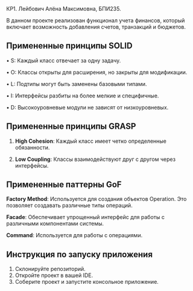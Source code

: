КР1. Лейбович Алёна Максимовна, БПИ235.

В данном проекте реализован функционал учета финансов, который включает возможность добавления счетов, транзакций и бюджетов. 

## Примененные принципы SOLID

• S: Каждый класс отвечает за одну задачу.
  
• O: Классы открыты для расширения, но закрыты для модификации.

• L: Подтипы могут быть заменены базовыми типами.

• I: Интерфейсы разбиты на более мелкие и специфичные.

• D: Высокоуровневые модули не зависят от низкоуровневых.

## Примененные принципы GRASP

1. **High Cohesion**: Каждый класс имеет четко определенные обязанности.

2. **Low Coupling**: Классы взаимодействуют друг с другом через интерфейсы.

## Примененные паттерны GoF

**Factory Method**: Используется для создания объектов Operation. Это позволяет создавать различные типы операций.

**Facade**: Обеспечивает упрощенный интерфейс для работы с различными компонентами системы.

**Command**: Используется для работы с операциями.
   
## Инструкция по запуску приложения

1. Склонируйте репозиторий.
2. Откройте проект в вашей IDE.
3. Соберите проект и запустите консольное приложение.

